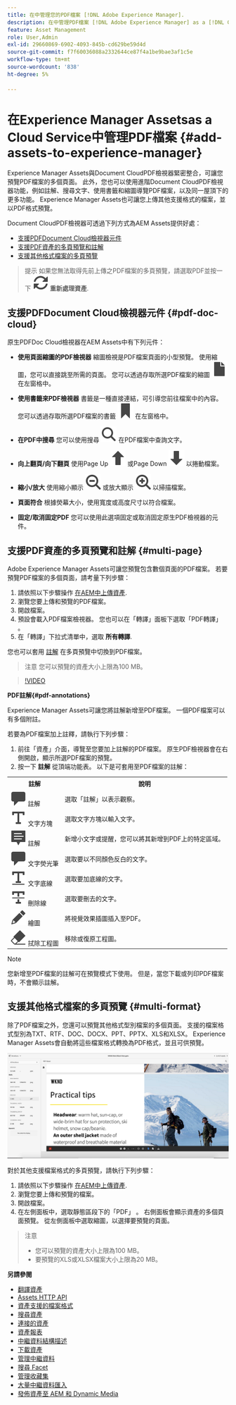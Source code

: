 ```yaml
---
title: 在中管理您的PDF檔案 [!DNL Adobe Experience Manager].
description: 在中管理PDF檔案 [!DNL Adobe Experience Manager] as a [!DNL Cloud Service].
feature: Asset Management
role: User,Admin
exl-id: 29660869-6902-4093-845b-cd629be59d4d
source-git-commit: f7f60036088a2332644ce87f4a1be9bae3af1c5e
workflow-type: tm+mt
source-wordcount: '838'
ht-degree: 5%

---
```


# 在Experience Manager Assetsas a Cloud Service中管理PDF檔案 {#add-assets-to-experience-manager}

Experience Manager Assets與Document CloudPDF檢視器緊密整合，可讓您預覽PDF檔案的多個頁面。 此外，您也可以使用進階Document CloudPDF檢視器功能，例如註解、搜尋文字、使用書籤和縮圖導覽PDF檔案，以及同一屋頂下的更多功能。 Experience Manager Assets也可讓您上傳其他支援格式的檔案，並以PDF格式預覽。

Document CloudPDF檢視器可透過下列方式為AEM Assets提供好處：
* [支援PDFDocument Cloud檢視器元件](#pdf-doc-cloud)
* [支援PDF資產的多頁預覽和註解](#multi-page)
* [支援其他格式檔案的多頁預覽](#multi-format)

> 提示
> 如果您無法取得先前上傳之PDF檔案的多頁預覽，請選取PDF並按一下 **![重新處理](/help/assets/assets/Reprocess.svg) 重新處理資產**.
>

## 支援PDFDocument Cloud檢視器元件 {#pdf-doc-cloud}

原生PDFDoc Cloud檢視器在AEM Assets中有下列元件：

* **使用頁面縮圖的PDF檢視器** 縮圖檢視是PDF檔案頁面的小型預覽。 使用縮圖，您可以直接跳至所需的頁面。 您可以透過存取所選PDF檔案的縮圖 ![縮圖](/help/assets/assets/thumbnail.svg) 在左窗格中。

* **使用書籤來PDF檢視器** 書籤是一種直接連結，可引導您前往檔案中的內容。 您可以透過存取所選PDF檔案的書籤 ![書籤](/help/assets/assets/bookmark.svg) 在左窗格中。

* **在PDF中搜尋** 您可以使用搜尋 ![搜尋](/help/assets/assets/Search.svg) 在PDF檔案中查詢文字。

* **向上翻頁/向下翻頁** 使用Page Up ![上一頁](/help/assets/assets/ArrowUp.svg) 或Page Down ![向下翻頁](/help/assets/assets/ArrowDown.svg) 以捲動檔案。

* **縮小/放大** 使用縮小顯示 ![縮小顯示](/help/assets/assets/ZoomOut.svg) 或放大顯示 ![放大顯示](/help/assets/assets/ZoomIn.svg) 以掃描檔案。

* **頁面符合** 根據熒幕大小，使用寬度或高度尺寸以符合檔案。

* **固定/取消固定PDF** 您可以使用此選項固定或取消固定原生PDF檢視器的元件。

## 支援PDF資產的多頁預覽和註解 {#multi-page}

Adobe Experience Manager Assets可讓您預覽包含數個頁面的PDF檔案。 若要預覽PDF檔案的多個頁面，請考量下列步驟：

1. 請依照以下步驟操作 [在AEM中上傳資產](https://experienceleague.adobe.com/docs/experience-manager-cloud-service/content/assets/manage/add-assets.html?lang=en).
1. 瀏覽您要上傳和預覽的PDF檔案。
1. 開啟檔案。
1. 預設會載入PDF檔案檢視器。 您也可以在「轉譯」面板下選取「PDF轉譯」 。
1. 在「轉譯」下拉式清單中，選取 **所有轉譯**.

您也可以套用 [註解](#pdf-annotations) 在多頁預覽中切換到PDF檔案。

> 注意
> 您可以預覽的資產大小上限為100 MB。
>

>[!VIDEO](https://video.tv.adobe.com/v/3409355)

<!--
![Multi-page Preview](/help/assets/assets/multi-page.png)
-->

**PDF註解{#pdf-annotations}**

Experience Manager Assets可讓您將註解新增至PDF檔案。 一個PDF檔案可以有多個附註。

若要為PDF檔案加上註釋，請執行下列步驟：
1. 前往「資產」介面，導覽至您要加上註解的PDF檔案。 原生PDF檢視器會在右側開啟，顯示所選PDF檔案的預覽。
1. 按一下 **註解** 從頂端功能表。
以下是可套用至PDF檔案的註解：

<table>
        <tr>
             <th> 註解 </th>
            <th> 說明 </th>
        </tr>
        <tr>
           <td> <img src="/help/assets/assets/Comment.svg"> 註解 </td>
            <td> 選取「註解」以表示觀察。 </td>
        </tr>
        <tr>
            <td> <img src="/help/assets/assets/Text.svg"> 文字方塊 </td>
            <td> 選取文字方塊以輸入文字。 </td>
        </tr>
        <tr>
            <td> <img src="/help/assets/assets/Note.svg"> 註解 </td>
            <td> 新增小文字或提醒，您可以將其新增到PDF上的特定區域。 </td>
        </tr>
        <tr>
            <td> <img src="/help/assets/assets/Comment.svg"> 文字熒光筆 </td>
            <td> 選取要以不同顏色反白的文字。 </td>
        </tr>
        <tr>
            <td> <img src="/help/assets/assets/TextUnderline.svg"> 文字底線 </td>
            <td> 選取要加底線的文字。 </td>
        </tr>
        <tr>
            <td> <img src="/help/assets/assets/TextStrikethrough.svg"> 刪除線 </td>
            <td> 選取要刪去的文字。 </td>
        </tr>
        <tr>
            <td> <img src="/help/assets/assets/Draw.svg"> 繪圖 </td>
            <td> 將視覺效果插圖插入至PDF。 </td>
        </tr>
        <tr>
            <td> <img src="/help/assets/assets/Erase.svg"> 拭除工程圖 </td>
             <td> 移除或復原工程圖。 </td>
        </tr>
    </table>

>[!NOTE]
>
>您新增至PDF檔案的註解可在預覽模式下使用。 但是，當您下載或列印PDF檔案時，不會顯示註解。

## 支援其他格式檔案的多頁預覽 {#multi-format}

除了PDF檔案之外，您還可以預覽其他格式型別檔案的多個頁面。 支援的檔案格式型別為TXT、RTF、DOC、DOCX、PPT、PPTX、XLS和XLSX。 Experience Manager Assets會自動將這些檔案格式轉換為PDF格式，並且可供預覽。

![其他格式檔案的多頁預覽](/help/assets/assets/multi-page-other-formats.png)

對於其他支援檔案格式的多頁預覽，請執行下列步驟：
1. 請依照以下步驟操作 [在AEM中上傳資產](https://experienceleague.adobe.com/docs/experience-manager-cloud-service/content/assets/manage/add-assets.html?lang=en).
1. 瀏覽您要上傳和預覽的檔案。
1. 開啟檔案。
1. 在左側面板中，選取靜態區段下的「PDF」 。 右側面板會顯示資產的多個頁面預覽。 從左側面板中選取縮圖，以選擇要預覽的頁面。

> 注意
> * 您可以預覽的資產大小上限為100 MB。
> * 要預覽的XLS或XLSX檔案大小上限為20 MB。
>

**另請參閱**

* [翻譯資產](translate-assets.md)
* [Assets HTTP API](mac-api-assets.md)
* [資產支援的檔案格式](file-format-support.md)
* [搜尋資產](search-assets.md)
* [連接的資產](use-assets-across-connected-assets-instances.md)
* [資產報表](asset-reports.md)
* [中繼資料結構描述](metadata-schemas.md)
* [下載資產](download-assets-from-aem.md)
* [管理中繼資料](manage-metadata.md)
* [搜尋 Facet](search-facets.md)
* [管理收藏集](manage-collections.md)
* [大量中繼資料匯入](metadata-import-export.md)
* [發佈資產至 AEM 和 Dynamic Media](/help/assets/publish-assets-to-aem-and-dm.md)
